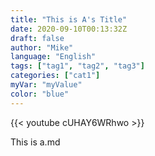 ```yaml
---
title: "This is A's Title"
date: 2020-09-10T00:13:32Z
draft: false
author: "Mike"
language: "English"
tags: ["tag1", "tag2", "tag3"]
categories: ["cat1"]
myVar: "myValue"
color: "blue"
---
```


{{< youtube cUHAY6WRhwo >}}

This is a.md
